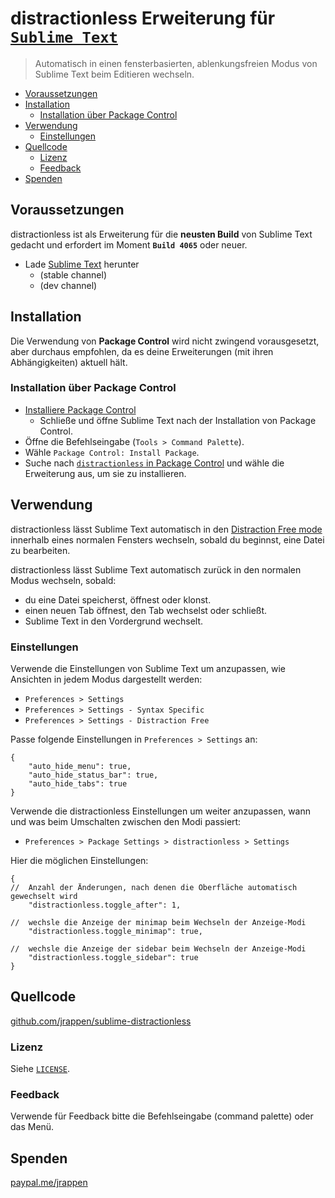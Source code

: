# distractionless Erweiterung für [`Sublime Text`](https://www.sublimetext.com)

> Automatisch in einen fensterbasierten, ablenkungsfreien Modus von Sublime Text beim Editieren wechseln.

* [Voraussetzungen](#voraussetzungen)
* [Installation](#installation)
    * [Installation über Package Control](#installation-über-package-control)
* [Verwendung](#verwendung)
    * [Einstellungen](#einstellungen)
* [Quellcode](#quellcode)
    * [Lizenz](#lizenz)
    * [Feedback](#feedback)
* [Spenden](#spenden)

## Voraussetzungen

distractionless ist als Erweiterung für die **neusten Build** von Sublime Text gedacht und erfordert im Moment **`Build 4065`** oder neuer.

* Lade [Sublime Text](https://www.sublimetext.com) herunter
    * (stable channel)
    * (dev channel)

## Installation

Die Verwendung von **Package Control** wird nicht zwingend vorausgesetzt, aber durchaus empfohlen, da es deine Erweiterungen (mit ihren Abhängigkeiten) aktuell hält.

### Installation über Package Control

* [Installiere Package Control](https://packagecontrol.io/installation)
    * Schließe und öffne Sublime Text nach der Installation von Package Control.
* Öffne die Befehlseingabe (`Tools > Command Palette`).
* Wähle `Package Control: Install Package`.
* Suche nach [`distractionless` in Package Control](https://packagecontrol.io/packages/distractionless) und wähle die Erweiterung aus, um sie zu installieren.

## Verwendung

distractionless lässt Sublime Text automatisch in den [Distraction Free mode](https://www.sublimetext.com/docs/3/distraction_free.html) innerhalb eines normalen Fensters wechseln, sobald du beginnst, eine Datei zu bearbeiten.

distractionless lässt Sublime Text automatisch zurück in den normalen Modus wechseln, sobald:

* du eine Datei speicherst, öffnest oder klonst.
* einen neuen Tab öffnest, den Tab wechselst oder schließt.
* Sublime Text in den Vordergrund wechselt.

### Einstellungen

Verwende die Einstellungen von Sublime Text um anzupassen, wie Ansichten in jedem Modus dargestellt werden:

* `Preferences > Settings`
* `Preferences > Settings - Syntax Specific`
* `Preferences > Settings - Distraction Free`

Passe folgende Einstellungen in `Preferences > Settings` an:

```jsonc
{
    "auto_hide_menu": true,
    "auto_hide_status_bar": true,
    "auto_hide_tabs": true
}
```

Verwende die distractionless Einstellungen um weiter anzupassen, wann und was beim Umschalten zwischen den Modi passiert:

* `Preferences > Package Settings > distractionless > Settings`

Hier die möglichen Einstellungen:

```jsonc
{
//  Anzahl der Änderungen, nach denen die Oberfläche automatisch gewechselt wird
    "distractionless.toggle_after": 1,

//  wechsle die Anzeige der minimap beim Wechseln der Anzeige-Modi
    "distractionless.toggle_minimap": true,

//  wechsle die Anzeige der sidebar beim Wechseln der Anzeige-Modi
    "distractionless.toggle_sidebar": true
}
```

## Quellcode

[github.com/jrappen/sublime-distractionless](https://www.github.com/jrappen/sublime-distractionless)

### Lizenz

Siehe [`LICENSE`](https://github.com/jrappen/sublime-distractionless/blob/master/LICENSE).

### Feedback

Verwende für Feedback bitte die Befehlseingabe (command palette) oder das Menü.

## Spenden

[paypal.me/jrappen](https://www.paypal.me/jrappen)
